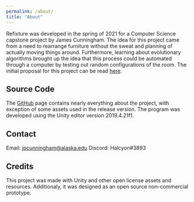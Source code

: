```yaml
---
permalink: /about/
title: "About"
---
```


Refixture was developed in the spring of 2021 for a Computer Science capstone project by James Cunningham. The idea for this project came from a need to rearrange furniture without the sweat and planning of actually moving things around. Furthermore, learning about evolutionary algorithms brought up the idea that this process could be automated through a computer by testing out random configurations of the room. The initial proposal for this project can be read [here](https://jpc22.github.io/blog/Project-Proposal/).

## Source Code

The [GitHub](https://github.com/jpc22/jpc22.github.io) page contains nearly everything about the project, with exception of some assets used in the release version. The program was developed using the Unity editor version 2019.4.21f1.

## Contact

Email: jpcunningham@alaska.edu
Discord: Halcyon#3893

## Credits

This project was made with Unity and other open license assets and resources. Additionaly, it was designed as an open source non-commercial prototype.